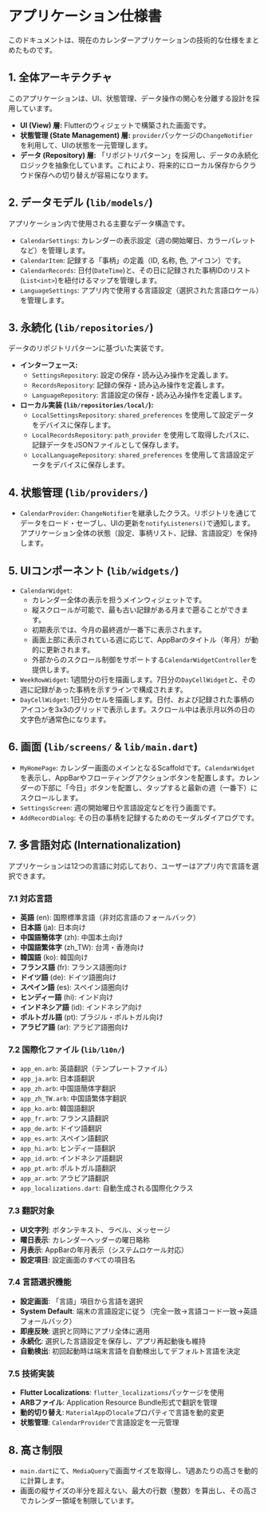 # アプリケーション仕様書

このドキュメントは、現在のカレンダーアプリケーションの技術的な仕様をまとめたものです。

## 1. 全体アーキテクチャ

このアプリケーションは、UI、状態管理、データ操作の関心を分離する設計を採用しています。

-   **UI (View) 層:** Flutterのウィジェットで構築された画面です。
-   **状態管理 (State Management) 層:** `provider`パッケージの`ChangeNotifier`を利用して、UIの状態を一元管理します。
-   **データ (Repository) 層:** 「リポジトリパターン」を採用し、データの永続化ロジックを抽象化しています。これにより、将来的にローカル保存からクラウド保存への切り替えが容易になります。

## 2. データモデル (`lib/models/`)

アプリケーション内で使用される主要なデータ構造です。

-   `CalendarSettings`: カレンダーの表示設定（週の開始曜日、カラーパレットなど）を管理します。
-   `CalendarItem`: 記録する「事柄」の定義（ID, 名称, 色, アイコン）です。
-   `CalendarRecords`: 日付(`DateTime`)と、その日に記録された事柄IDのリスト(`List<int>`)を紐付けるマップを管理します。
-   `LanguageSettings`: アプリ内で使用する言語設定（選択された言語ロケール）を管理します。

## 3. 永続化 (`lib/repositories/`)

データのリポジトリパターンに基づいた実装です。

-   **インターフェース:**
    -   `SettingsRepository`: 設定の保存・読み込み操作を定義します。
    -   `RecordsRepository`: 記録の保存・読み込み操作を定義します。
    -   `LanguageRepository`: 言語設定の保存・読み込み操作を定義します。
-   **ローカル実装 (`lib/repositories/local/`):**
    -   `LocalSettingsRepository`: `shared_preferences` を使用して設定データをデバイスに保存します。
    -   `LocalRecordsRepository`: `path_provider` を使用して取得したパスに、記録データをJSONファイルとして保存します。
    -   `LocalLanguageRepository`: `shared_preferences` を使用して言語設定データをデバイスに保存します。

## 4. 状態管理 (`lib/providers/`)

-   `CalendarProvider`: `ChangeNotifier`を継承したクラス。リポジトリを通じてデータをロード・セーブし、UIの更新を`notifyListeners()`で通知します。アプリケーション全体の状態（設定、事柄リスト、記録、言語設定）を保持します。

## 5. UIコンポーネント (`lib/widgets/`)

-   `CalendarWidget`:
    -   カレンダー全体の表示を担うメインウィジェットです。
    -   縦スクロールが可能で、最も古い記録がある月まで遡ることができます。
    -   初期表示では、今月の最終週が一番下に表示されます。
    -   画面上部に表示されている週に応じて、AppBarのタイトル（年月）が動的に更新されます。
    -   外部からのスクロール制御をサポートする`CalendarWidgetController`を提供します。
-   `WeekRowWidget`: 1週間分の行を描画します。7日分の`DayCellWidget`と、その週に記録があった事柄を示すラインで構成されます。
-   `DayCellWidget`: 1日分のセルを描画します。日付、および記録された事柄のアイコンを3x3のグリッドで表示します。スクロール中は表示月以外の日の文字色が通常色になります。

## 6. 画面 (`lib/screens/` & `lib/main.dart`)

-   `MyHomePage`: カレンダー画面のメインとなるScaffoldです。`CalendarWidget`を表示し、AppBarやフローティングアクションボタンを配置します。カレンダーの下部に「今日」ボタンを配置し、タップすると最新の週（一番下）にスクロールします。
-   `SettingsScreen`: 週の開始曜日や言語設定などを行う画面です。
-   `AddRecordDialog`: その日の事柄を記録するためのモーダルダイアログです。

## 7. 多言語対応 (Internationalization)

アプリケーションは12つの言語に対応しており、ユーザーはアプリ内で言語を選択できます。

### 7.1 対応言語
-   **英語** (en): 国際標準言語（非対応言語のフォールバック）
-   **日本語** (ja): 日本向け
-   **中国語簡体字** (zh): 中国本土向け
-   **中国語繁体字** (zh_TW): 台湾・香港向け
-   **韓国語** (ko): 韓国向け
-   **フランス語** (fr): フランス語圏向け
-   **ドイツ語** (de): ドイツ語圏向け
-   **スペイン語** (es): スペイン語圏向け
-   **ヒンディー語** (hi): インド向け
-   **インドネシア語** (id): インドネシア向け
-   **ポルトガル語** (pt): ブラジル・ポルトガル向け
-   **アラビア語** (ar): アラビア語圏向け

### 7.2 国際化ファイル (`lib/l10n/`)
-   `app_en.arb`: 英語翻訳（テンプレートファイル）
-   `app_ja.arb`: 日本語翻訳
-   `app_zh.arb`: 中国語簡体字翻訳
-   `app_zh_TW.arb`: 中国語繁体字翻訳
-   `app_ko.arb`: 韓国語翻訳
-   `app_fr.arb`: フランス語翻訳
-   `app_de.arb`: ドイツ語翻訳
-   `app_es.arb`: スペイン語翻訳
-   `app_hi.arb`: ヒンディー語翻訳
-   `app_id.arb`: インドネシア語翻訳
-   `app_pt.arb`: ポルトガル語翻訳
-   `app_ar.arb`: アラビア語翻訳
-   `app_localizations.dart`: 自動生成される国際化クラス

### 7.3 翻訳対象
-   **UI文字列**: ボタンテキスト、ラベル、メッセージ
-   **曜日表示**: カレンダーヘッダーの曜日略称
-   **月表示**: AppBarの年月表示（システムロケール対応）
-   **設定項目**: 設定画面のすべての項目名

### 7.4 言語選択機能
-   **設定画面**: 「言語」項目から言語を選択
-   **System Default**: 端末の言語設定に従う（完全一致→言語コード一致→英語フォールバック）
-   **即座反映**: 選択と同時にアプリ全体に適用
-   **永続化**: 選択した言語設定を保存し、アプリ再起動後も維持
-   **自動検出**: 初回起動時は端末言語を自動検出してデフォルト言語を決定

### 7.5 技術実装
-   **Flutter Localizations**: `flutter_localizations`パッケージを使用
-   **ARBファイル**: Application Resource Bundle形式で翻訳を管理
-   **動的切り替え**: `MaterialApp`の`locale`プロパティで言語を動的変更
-   **状態管理**: `CalendarProvider`で言語設定を一元管理

## 8. 高さ制限

-   `main.dart`にて、`MediaQuery`で画面サイズを取得し、1週あたりの高さを動的に計算します。
-   画面の縦サイズの半分を超えない、最大の行数（整数）を算出し、その高さでカレンダー領域を制限しています。
